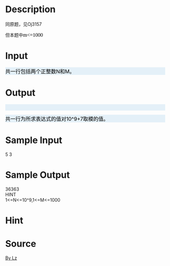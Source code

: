 
# Description

<div class="content"><p>同原题，见Oj3157</p>
<p>但本题中<span lang="EN-US" style="font-size: 12pt; color: black; font-family: 宋体; mso-bidi-font-family: Arial; mso-ansi-language: EN-US; mso-fareast-language: ZH-CN; mso-bidi-language: AR-SA">m&lt;=1000</span></p></div>

# Input

<div class="content"><div style="background: #e4f0f8; margin: 0cm 0cm 10pt" align="left"><span style="font-size: medium"><span style="color: black">共一行包括两个正整数</span><span style="color: black">N</span><span style="color: black">和</span><span style="color: black">M</span><span style="color: black">。</span></span></div></div>

# Output

<div class="content"><div style="background: #e4f0f8; margin: 0cm 0cm 10pt" align="left"><span style="font-size: medium"> </span></div>
<div style="background: #e4f0f8; margin: 0cm 0cm 10pt" align="left"><span style="font-size: medium"><span style="color: black">共一行为所求表达式的值对</span><span style="color: black">10^9+7</span><span style="color: black">取模的值。</span></span></div></div>

# Sample Input

<div class="content"><span class="sampledata">5 3<br/>
</span></div>

# Sample Output

<div class="content"><span class="sampledata">36363<br/>
HINT<br/>
1&lt;=N&lt;=10^9,1&lt;=M&lt;=1000</span></div>

# Hint

<div class="content"><p></p></div>

# Source

<div class="content"><p><a href="problemset.php?search=By Lz">By Lz</a></p></div>

